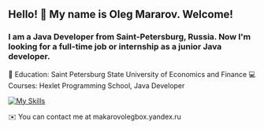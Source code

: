 ## Hello! 👋 My name is Oleg Mararov. Welcome!
### I am a Java Developer from Saint-Petersburg, Russia. Now I'm looking for a full-time job or internship as a junior Java developer.


📝 Education: Saint Petersburg State University of Economics and Finance
💻 Courses: Hexlet Programming School, Java Developer


[![My Skills](https://skillicons.dev/icons?i=java,spring,gradle,maven,idea,git,postgres,kafka,docker,postman,html,css&perline=3)](https://skillicons.dev)


✉️  You can contact me at makarovolegbox.yandex.ru






<!--
**MakarovOY/MakarovOY** is a ✨ _special_ ✨ repository because its `README.md` (this file) appears on your GitHub profile.

Here are some ideas to get you started:

- 🔭 I’m currently working on ...
- 🌱 I’m currently learning ...
- 👯 I’m looking to collaborate on ...
- 🤔 I’m looking for help with ...
- 💬 Ask me about ...
- 📫 How to reach me: ...
- 😄 Pronouns: ...
- ⚡ Fun fact: ...
-->

